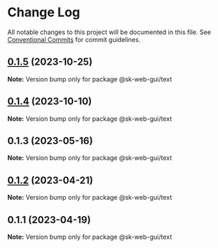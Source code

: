 # Change Log

All notable changes to this project will be documented in this file.
See [Conventional Commits](https://conventionalcommits.org) for commit guidelines.

## [0.1.5](https://github.com/Sundsvallskommun/web-shared-components/compare/@sk-web-gui/text@0.1.4...@sk-web-gui/text@0.1.5) (2023-10-25)

**Note:** Version bump only for package @sk-web-gui/text

## [0.1.4](https://github.com/Sundsvallskommun/web-shared-components/compare/@sk-web-gui/text@0.1.3...@sk-web-gui/text@0.1.4) (2023-10-10)

**Note:** Version bump only for package @sk-web-gui/text

## 0.1.3 (2023-05-16)

**Note:** Version bump only for package @sk-web-gui/text

## [0.1.2](https://github.com/Sundsvallskommun/web-shared-components/compare/@sk-web-gui/text@0.1.1...@sk-web-gui/text@0.1.2) (2023-04-21)

**Note:** Version bump only for package @sk-web-gui/text

## 0.1.1 (2023-04-19)

**Note:** Version bump only for package @sk-web-gui/text

